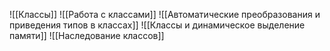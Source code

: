 ![[Классы]]
![[Работа с классами]]
![[Автоматические преобразования и приведения типов в классах]]
![[Классы и динамическое выделение памяти]]
![[Наследование классов]]